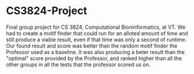 CS3824-Project
==============

Final group project for CS 3824, Computational Bioninformatics, at VT. We had to create a motif finder that could run for an alloted amount of time and still produce a viable result, even if that time was only a second of runtime. Our found result and score was better than the random motif finder the Professor used as a baseline. It was also producing a beter result than the "optimal" score provided by the Professor, and ranked higher than all the other groups in all the tests that the professor scored us on.
